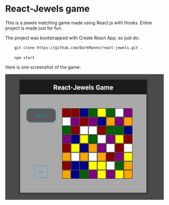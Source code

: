 # React-Jewels game

This is a jewels matching game made using React.js with Hooks. Entire project is made just for fun.

The project was bootstrapped with Create React App, so just do:
```
    git clone https://github.com/DarkMannn/react-jewels.git .

    npm start
```

Here is one screenshot of the game:

![alt](screenshot.png)
